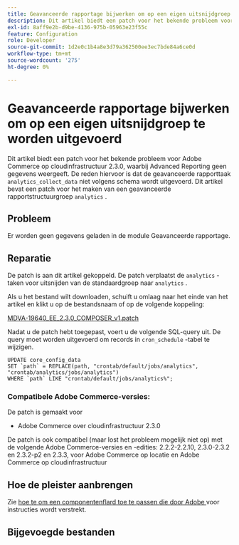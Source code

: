 ```yaml
---
title: Geavanceerde rapportage bijwerken om op een eigen uitsnijdgroep te worden uitgevoerd
description: Dit artikel biedt een patch voor het bekende probleem voor Adobe Commerce op cloudinfrastructuur 2.3.0, waarbij Advanced Reporting geen gegevens weergeeft. Dit is omdat de Geavanceerde baan van de Rapportering ` analytics_collect_data' niet volgens programma wordt uitgevoerd. Dit artikel verstrekt een flard die een Geavanceerde groep ` analytics ` zal creëren van het Overzicht.
exl-id: 8aff9e2b-d9be-4136-975b-05963e23f55c
feature: Configuration
role: Developer
source-git-commit: 1d2e0c1b4a8e3d79a362500ee3ec7bde84a6ce0d
workflow-type: tm+mt
source-wordcount: '275'
ht-degree: 0%

---
```


# Geavanceerde rapportage bijwerken om op een eigen uitsnijdgroep te worden uitgevoerd

Dit artikel biedt een patch voor het bekende probleem voor Adobe Commerce op cloudinfrastructuur 2.3.0, waarbij Advanced Reporting geen gegevens weergeeft. De reden hiervoor is dat de geavanceerde rapporttaak `analytics_collect_data` niet volgens schema wordt uitgevoerd. Dit artikel bevat een patch voor het maken van een geavanceerde rapportstructuurgroep `analytics` .

## Probleem

Er worden geen gegevens geladen in de module Geavanceerde rapportage.

## Reparatie

De patch is aan dit artikel gekoppeld. De patch verplaatst de `analytics` -taken voor uitsnijden van de standaardgroep naar `analytics` .

Als u het bestand wilt downloaden, schuift u omlaag naar het einde van het artikel en klikt u op de bestandsnaam of op de volgende koppeling:

[MDVA-19640\_EE\_2.3.0\_COMPOSER\_v1.patch](assets/MDVA-19640_EE_2.3.0_COMPOSER_v1.patch.zip)

Nadat u de patch hebt toegepast, voert u de volgende SQL-query uit. De query moet worden uitgevoerd om records in `cron_schedule` -tabel te wijzigen.

```
UPDATE core_config_data
SET `path` = REPLACE(path, "crontab/default/jobs/analytics", "crontab/analytics/jobs/analytics")
WHERE `path` LIKE "crontab/default/jobs/analytics%";
```

### Compatibele Adobe Commerce-versies:

De patch is gemaakt voor

* Adobe Commerce over cloudinfrastructuur 2.3.0

De patch is ook compatibel (maar lost het probleem mogelijk niet op) met de volgende Adobe Commerce-versies en -edities: 2.2.2-2.2.10, 2.3.0-2.3.2 en 2.3.2-p2 en 2.3.3, voor Adobe Commerce op locatie en Adobe Commerce op cloudinfrastructuur

## Hoe de pleister aanbrengen

Zie [ hoe te om een componentenflard toe te passen die door Adobe ](/help/how-to/general/how-to-apply-a-composer-patch-provided-by-magento.md) voor instructies wordt verstrekt.

## Bijgevoegde bestanden
